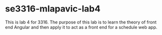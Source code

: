 # se3316-mlapavic-lab4
This is lab 4 for 3316. The purpose of this lab is to learn the theory of front end Angular and then apply it to act as a front end for a schedule web app. 
